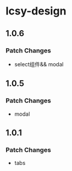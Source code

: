 # lcsy-design

## 1.0.6

### Patch Changes

- select组件&& modal

## 1.0.5

### Patch Changes

- modal

## 1.0.1

### Patch Changes

- tabs
